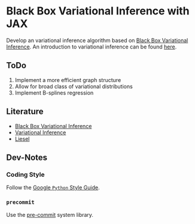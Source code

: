 # Black Box Variational Inference with JAX

Develop an variational inference algorithm based on [Black Box Variational Inference](https://proceedings.mlr.press/v33/ranganath14.pdf). An introduction to variational inference can be found [here](https://arxiv.org/pdf/1601.00670.pdf).

## ToDo

1. Implement a more efficient graph structure
2. Allow for broad class of variational distributions
3. Implement B-splines regression

## Literature

- [Black Box Variational Inference](https://proceedings.mlr.press/v33/ranganath14.pdf)
- [Variational Inference](https://arxiv.org/pdf/1601.00670.pdf)
- [Liesel](https://github.com/liesel-devs/liesel)

## Dev-Notes

### Coding Style

Follow the [Google `Python` Style Guide](https://google.github.io/styleguide/pyguide.html).

### `precommit`

Use the [pre-commit](https://pre-commit.com/) system library.
